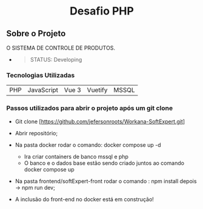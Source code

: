# <p align="center"> Desafio PHP </p>

## Sobre o Projeto

  O SISTEMA DE CONTROLE DE PRODUTOS. 

   * > STATUS: Developing

### Tecnologias Utilizadas

<table>
    <tr>
        <td>PHP</td>
        <td>JavaScript</td>
        <td>Vue 3</td>
        <td>Vuetify</td>
        <td>MSSQL</td>
    </tr>
</table>

### Passos utilizados para abrir o projeto após um git clone
   *  Git clone [https://github.com/jefersonroots/Workana-SoftExpert.git]
   *  Abrir repositório;
   *  Na pasta docker rodar o comando: docker compose up -d
      - Ira criar containers de banco mssql e php
      - O banco e o dados base estão sendo criado juntos ao comando docker compose up
   *  Na pasta frontend/softExpert-front rodar o comando : npm install depois -> npm run dev;
  



* A inclusão do front-end no docker está em construção!

